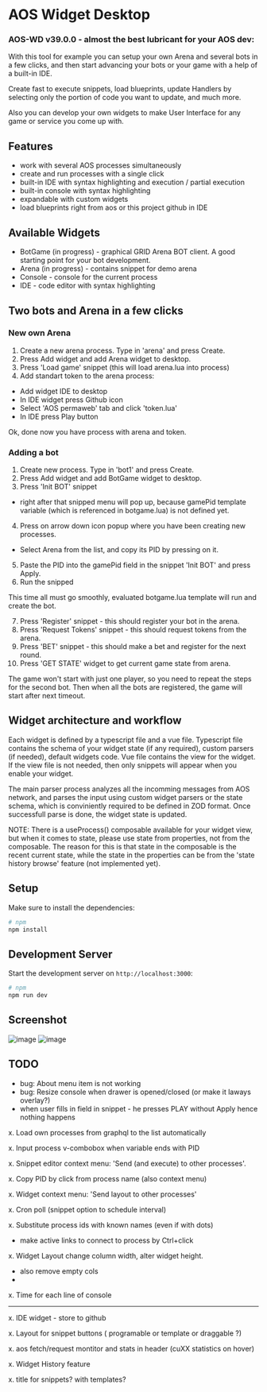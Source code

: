 # AOS Widget Desktop

### AOS-WD v39.0.0 - almost the best lubricant for your AOS dev:

With this tool for example you can setup your own Arena and several bots in a few clicks,
and then start advancing your bots or your game with a help of a built-in IDE.

Create fast to execute snippets, load blueprints, update Handlers by selecting only
the portion of code you want to update, and much more.

Also you can develop your own widgets to make User Interface for any game or service you come up with.

## Features

- work with several AOS processes simultaneously
- create and run processes with a single click
- built-in IDE with syntax highlighting and execution / partial execution
- built-in console with syntax highlighting
- expandable with custom widgets
- load blueprints right from aos or this project github in IDE

## Available Widgets

- BotGame (in progress) - graphical GRID Arena BOT client. A good starting point for your bot development.
- Arena (in progress) - contains snippet for demo arena
- Console - console for the current process
- IDE - code editor with syntax highlighting


## Two bots and Arena in a few clicks

### New own Arena

1. Create a new arena process. Type in 'arena' and press Create.
2. Press Add widget and add Arena widget to desktop.
3. Press 'Load game' snippet (this will load arena.lua into process)
4. Add standart token to the arena process:
 - Add widget IDE to desktop
 - In IDE widget press Github icon
 - Select 'AOS permaweb' tab and click 'token.lua'
 - In IDE press Play button

Ok, done now you have process with arena and token.

### Adding a bot

1. Create new process. Type in 'bot1' and press Create.
2. Press Add widget and add BotGame widget to desktop.
3. Press 'Init BOT' snippet
 - right after that snipped menu will pop up, because gamePid template variable
 (which is referenced in botgame.lua) is not defined yet.
4. Press on arrow down icon popup where you have been creating new processes.
 - Select Arena from the list, and copy its PID by pressing on it.
5. Paste the PID into the gamePid field in the snippet 'Init BOT' and press Apply.
6. Run the snipped

This time all must go smoothly, evaluated botgame.lua template will run and create the bot.

7. Press 'Register' snippet - this should register your bot in the arena.
8. Press 'Request Tokens' snippet - this should request tokens from the arena.
9. Press 'BET' snippet - this should make a bet and register for the next round.
10. Press 'GET STATE' widget to get current game state from arena.

The game won't start with just one player, so you need to repeat the steps for the second bot.
Then when all the bots are registered, the game will start after next timeout.

## Widget architecture and workflow

Each widget is defined by a typescript file and a vue file. Typescript file contains the
schema of your widget state (if any required), custom parsers (if needed), default widgets code. Vue file contains the view for the widget. If the view file is not needed, then only snippets will
appear when you enable your widget.

The main parser process analyzes all the incomming messages from AOS network,
and parses the input using custom widget parsers or the state schema, which is conviniently
required to be defined in ZOD format. Once successfull parse is done, the widget state is updated.

NOTE: There is a useProcess() composable available for your widget view, but when it comes to
state, please use state from properties, not from the composable. The reason for this is
that state in the composable is the recent current state, while the state in the properties
can be from the 'state history browse' feature (not implemented yet).


## Setup

Make sure to install the dependencies:

```bash
# npm
npm install
```

## Development Server

Start the development server on `http://localhost:3000`:

```bash
# npm
npm run dev
```

## Screenshot

![image](https://github.com/tsol/aos-wd/assets/1220139/fe73990a-0969-46d6-b596-f9947863704a)
![image](https://github.com/tsol/aos-wd/assets/1220139/84c9ae8f-5f42-4b4e-801e-28d63d8eec62)


## TODO

- bug: About menu item is not working
- bug: Resize console when drawer is opened/closed (or make it laways overlay?)
- when user fills in field in snippet - he presses PLAY without Apply hence nothing happens

x. Load own processes from graphql to the list automatically

x. Input process v-combobox when variable ends with PID

x. Snippet editor context menu: 'Send (and execute) to other processes'. 

x. Copy PID by click from process name (also context menu)

x. Widget context menu: 'Send layout to other processes'

x. Cron poll (snippet option to schedule interval)

x. Substitute process ids with known names (even if with dots)
 - make active links to connect to process by Ctrl+click

x. Widget Layout change column width, alter widget height.
 - also remove empty cols
 - 

x. Time for each line of console


---

x. IDE widget - store to github

x. Layout for snippet buttons ( programable or template or draggable ?)

x. aos fetch/request montitor and stats in header (cuXX statistics on hover)

x. Widget History feature

x. title for snippets? with templates?



